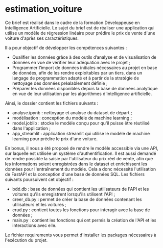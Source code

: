 # estimation_voiture

Ce brief est réalisé dans le cadre de la formation Développeuse en Intelligence Artificielle. 
Le sujet du brief est de réaliser une application qui utilise un modèle de régression linéaire pour prédire le prix de vente d'une voiture d'après ses caractéristiques. 

Il a pour objectif de développer les compétences suivantes : 
- Qualifier les données grâce à des outils d’analyse et de visualisation de données en vue de vérifier leur adéquation avec le projet ;
- Programmer l’import de données initiales nécessaires au projet en base de données, afin de les rendre exploitables par un tiers, dans un langage de programmation adapté et à partir de la stratégie de nettoyage des données préalablement définie ;
- Préparer les données disponibles depuis la base de données analytique en vue de leur utilisation par les algorithmes d’intelligence artificielle. 

Ainsi, le dossier contient les fichiers suivants : 
- analyse.ipynb : nettoyage et analyse du dataset de départ ; 
- modélisation : conception du modèle de machine learning ;
- model.joblib : stocke le modèle conçu pour qu'il puisse être réutilisé dans l'application ; 
- app_streamlit : application streamlit qui utilise le modèle de machine learning pour prédire le prix d'une voiture. 

En bonus, il nous a été proposé de rendre le modèle accessible via une API, sur laquelle est utilisée un système d'authentification. Il est aussi demandé de rendre possible la saisie par l'utilisateur du prix réel de vente, afin que les informations soient enregistrées dans le dataset et enrichissent les données pour l'entraînement du modèle. Cela a donc nécessité l'utilisation de FastAPI et la conception d'une base de données SQL. Les fichiers suivants poursuivent cet objectif : 
- bdd.db : base de données qui contient les utilisateurs de l'API et les voitures qu'ils enregistrent lorsqu'ils utilisent l'API ;
- creer_db.py : permet de créer la base de données contenant les utilisateurs et les voitures ; 
- crud.py : contient toutes les fonctions pour interagir avec la base de données ; 
- main.py : contient les fonctions qui ont permis la création de l'API et les interactions avec elle.

Le fichier requirements vous permet d'installer les packages nécessaires à l'exécution du projet. 